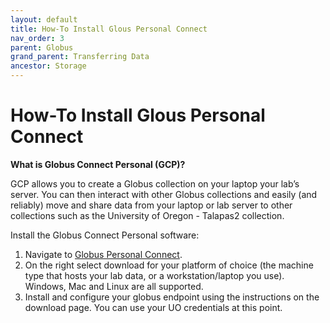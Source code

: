 ```yaml
---
layout: default
title: How-To Install Glous Personal Connect
nav_order: 3
parent: Globus
grand_parent: Transferring Data
ancestor: Storage
---
```


# How-To Install Glous Personal Connect

**What is Globus Connect Personal (GCP)?**

GCP allows you to create a Globus collection on your laptop your lab’s server. You can then interact with other Globus collections and easily (and reliably) move and share data from your laptop or lab server to other collections such as the University of Oregon - Talapas2 collection.

Install the Globus Connect Personal software:

1. Navigate to [Globus Personal Connect](https://www.globus.org/globus-connect-personal).
2. On the right select download for your platform of choice (the machine type that hosts your lab data, or a workstation/laptop you use). Windows, Mac and Linux are all supported.
3. Install and configure your globus endpoint using the instructions on the download page. You can use your UO credentials at this point.
